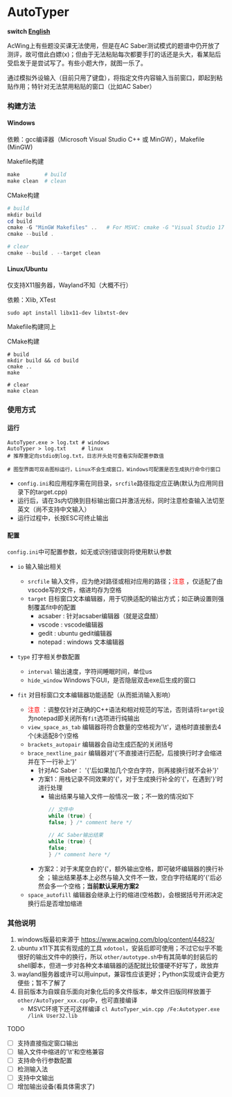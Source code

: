 # AutoTyper

**switch [English](README_en.md)**

AcWing上有些题没买课无法使用，但是在AC Saber测试模式的题谱中仍开放了测评，故可借此白嫖(x)；但由于无法粘贴每次都要手打的话还是头大，看某贴后受启发于是尝试写了。有些小题大作，就图一乐了。

通过模拟外设输入（目前只用了键盘），将指定文件内容输入当前窗口，即起到粘贴作用；特针对无法禁用粘贴的窗口（比如AC Saber）

### 构建方法

#### Windows

依赖：gcc编译器（Microsoft Visual Studio C++ 或 MinGW），Makefile (MinGW)

Makefile构建

```powershell
make 		# build
make clean 	# clean
```

CMake构建

```powershell
# build
mkdir build
cd build
cmake -G "MinGW Makefiles" ..   # For MSVC: cmake -G "Visual Studio 17 2022" ..
cmake --build .

# clear
cmake --build . --target clean
```

#### Linux/Ubuntu

仅支持X11服务器，Wayland不知（大概不行）

依赖：Xlib, XTest

```shell
sudo apt install libx11-dev libxtst-dev
```

Makefile构建同上

CMake构建

```shell
# build
mkdir build && cd build
cmake ..
make

# clear
make clean
```

### 使用方式

#### 运行

```shell
AutoTyper.exe > log.txt # windows
AutoTyper > log.txt 	# linux
# 推荐重定向stdio到log.txt，日志开头处可查看实际配置参数值

# 图型界面可双击图标运行，Linux不会生成窗口，Windows可配置是否生成执行命令行窗口
```

- `config.ini`和应用程序需在同目录，`srcfile`路径指定应正确(默认为应用同目录下的target.cpp)
- 运行后，请在3s内切换到目标输出窗口并激活光标，同时注意检查输入法切至英文（尚不支持中文输入）
- 运行过程中，长按ESC可终止输出

#### 配置

`config.ini`中可配置参数，如无或识别错误则将使用默认参数

- `io` 输入输出相关
  - `srcfile` 输入文件，应为绝对路径或相对应用的路径；<font color="red">注意</font> ，仅适配了由vscode写的文件，缩进均存为空格
  - `target` 目标窗口文本编辑器，用于切换适配的输出方式；如正确设置则强制覆盖fit中的配置
    - acsaber : 针对acsaber编辑器（就是这盘醋）
    - vscode : vscode编辑器
    - gedit : ubuntu gedit编辑器
    - notepad : windows 文本编辑器

- `type` 打字相关参数配置
  - `interval` 输出速度，字符间睡眠时间，单位us
  - `hide_window` Windows下GUI，是否隐层双击exe后生成的窗口
  
- `fit` 对目标窗口文本编辑器功能适配（从而抵消输入影响）
  - <font color="red">注意</font> ：调整仅针对正确的C++语法和相对规范的写法，否则请将`target`设为notepad即关闭所有`fit`选项进行纯输出
  - `view_space_as_tab` 编辑器将符合数量的空格视为'\t'，退格时直接删去4个(未适配8个)空格
  - `brackets_autopair` 编辑器会自动生成匹配的关闭括号
  - `brace_nextline_pair` 编辑器对'{'不直接进行匹配，后接换行时才会缩进并在下一行补上'}'
    - 针对AC Saber： '{'后如果加几个空白字符，则再接换行就不会补'}'
    - 方案1：用栈记录不同效果的'{'，对于生成换行补全的'{'，在遇到'}'时进行处理
      - 输出结果与输入文件一般情况一致；不一致的情况如下
        ```cpp
        // 文件中
        while (true) {
        false; } /* comment here */ 
        
        // AC Saber输出结果
        while (true) {
        false;
        } /* comment here */ 
        ```
    - 方案2：对于末尾空白的'{'，额外输出空格，即可破坏编辑器的换行补全 ；输出结果基本上必然与输入文件不一致，空白字符结尾的'{'后必然会多一个空格；**当前默认采用方案2** 
  - `space_autofill` 编辑器会继承上行的缩进(空格数)，会根据括号开闭决定换行后是否增加缩进

### 其他说明

1. windows版最初来源于 https://www.acwing.com/blog/content/44823/
2. ubuntu x11下其实有现成的工具 `xdotool`，安装后即可使用；不过它似乎不能很好的输出文件中的换行，所以 `other/autotype.sh`中有其简单的封装后的shell脚本，但进一步对各种文本编辑器的适配就比较僵硬不好写了，故放弃
3. wayland服务器或许可以用uinput，兼容性应该更好；Python实现或许会更方便些；暂不了解了
4. 目前版本为自娱自乐面向对象化后的多文件版本，单文件旧版同样放置于 `other/AutoTyper_xxx.cpp`中，也可直接编译
   - MSVC环境下还可这样编译 `cl AutoTyper_win.cpp /Fe:Autotyper.exe /link User32.lib`

TODO

- [ ] 支持直接指定窗口输出
- [ ] 输入文件中缩进的'\t'和空格兼容
- [ ] 支持命令行参数配置
- [ ] 检测输入法
- [ ] 支持中文输出
- [ ] 增加输出设备(看具体需求了)

